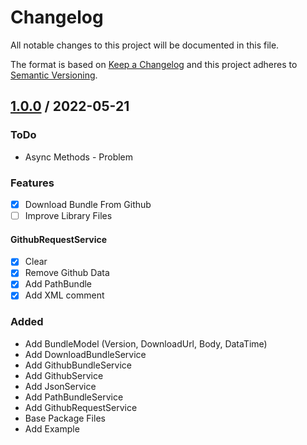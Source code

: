 # Changelog
All notable changes to this project will be documented in this file.

The format is based on [Keep a Changelog](http://keepachangelog.com/en/1.0.0/)
and this project adheres to [Semantic Versioning](http://semver.org/spec/v2.0.0.html).

## [1.0.0] / 2022-05-21
### ToDo
- Async Methods - Problem
### Features
- [x] Download Bundle From Github
- [ ] Improve Library Files
#### GithubRequestService
- [x] Clear
- [x] Remove Github Data 
- [x] Add PathBundle
- [x] Add XML comment
### Added
- Add BundleModel (Version, DownloadUrl, Body, DataTime)
- Add DownloadBundleService
- Add GithubBundleService
- Add GithubService
- Add JsonService
- Add PathBundleService
- Add GithubRequestService
- Base Package Files
- Add Example

[vNext]: ../../compare/1.0.0...HEAD
[1.0.0]: ../../compare/1.0.0